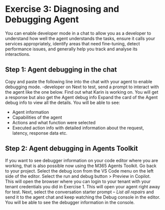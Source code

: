 # Exercise 3: Diagnosing and Debugging Agent

You can enable developer mode in a chat to allow you as a developer to understand how well the agent understands the tasks, ensure it calls your services appropriately, identify areas that need fine-tuning, detect performance issues, and generally help you track and analyse its interactions.

## Step 1: Agent debugging in the chat
Copy and paste the following line into the chat with your agent to enable debugging mode.
-developer on
Next to test, send a prompt to interact with the agent like the one below.
Find out what Karin is working on.
You will get a response but also get the Agent debug info
Expand the card of the Agent debug info to view all the details.
You will be able to see: 
-	Agent information
-	Capabilities of the agent
-	Actions and what function were selected
-	Executed action info with detailed information about the request, latency, response data etc.

## Step 2: Agent debugging in Agents Toolkit
If you want to see debugger information on your code editor where you are working, that is also possible now using the M365 Agents Toolkit. 
Go back to your project.
Select the debug icon from the VS Code menu on the left side of the editor. 
Select the run and debug button > Preview in Copilot. This will open the browser where you can login to your tenant with your tenant credentials you did in Exercise 1. This will open your agent right away for test. 
Next, select the conversation starter prompt – *List all repairs* and send it to the agent chat and keep watching the Debug console in the editor.
You will be able to see the debugger information in the console. 
